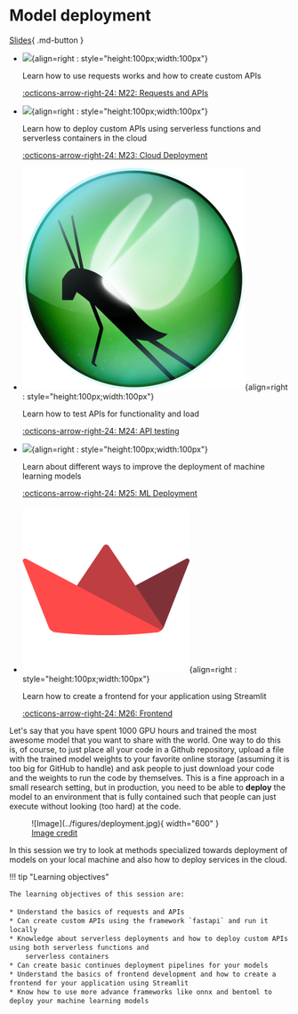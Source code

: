 # Model deployment

[Slides](../slides/Deployment.pdf){ .md-button }

<div class="grid cards" markdown>

- ![](../figures/icons/fastapi.png){align=right : style="height:100px;width:100px"}

    Learn how to use requests works and how to create custom APIs

    [:octicons-arrow-right-24: M22: Requests and APIs](apis.md)

- ![](../figures/icons/run.png){align=right : style="height:100px;width:100px"}

    Learn how to deploy custom APIs using serverless functions and serverless containers in the cloud

    [:octicons-arrow-right-24: M23: Cloud Deployment](cloud_deployment.md)

- ![](../figures/icons/locust.png){align=right : style="height:100px;width:100px"}

    Learn how to test APIs for functionality and load

    [:octicons-arrow-right-24: M24: API testing](testing_apis.md)

- ![](../figures/icons/onnx.png){align=right : style="height:100px;width:100px"}

    Learn about different ways to improve the deployment of machine learning models

    [:octicons-arrow-right-24: M25: ML Deployment](ml_deployment.md)

- ![](../figures/icons/streamlit.png){align=right : style="height:100px;width:100px"}

    Learn how to create a frontend for your application using Streamlit

    [:octicons-arrow-right-24: M26: Frontend](frontend.md)

</div>

Let's say that you have spent 1000 GPU hours and trained the most awesome model that you want to share with the
world. One way to do this is, of course, to just place all your code in a Github repository, upload a file with
the trained model weights to your favorite online storage (assuming it is too big for GitHub to handle) and
ask people to just download your code and the weights to run the code by themselves. This is a fine approach in a small
research setting, but in production, you need to be able to **deploy** the model to an environment that is fully
contained such that people can just execute without looking (too hard) at the code.

<figure markdown>
  ![Image](../figures/deployment.jpg){ width="600" }
  <figcaption> <a href="https://soliditydeveloper.com/deployments"> Image credit </a> </figcaption>
</figure>

In this session we try to look at methods specialized towards deployment of models on your local machine and
also how to deploy services in the cloud.

!!! tip "Learning objectives"

    The learning objectives of this session are:

    * Understand the basics of requests and APIs
    * Can create custom APIs using the framework `fastapi` and run it locally
    * Knowledge about serverless deployments and how to deploy custom APIs using both serverless functions and
        serverless containers
    * Can create basic continues deployment pipelines for your models
    * Understand the basics of frontend development and how to create a frontend for your application using Streamlit
    * Know how to use more advance frameworks like onnx and bentoml to deploy your machine learning models
